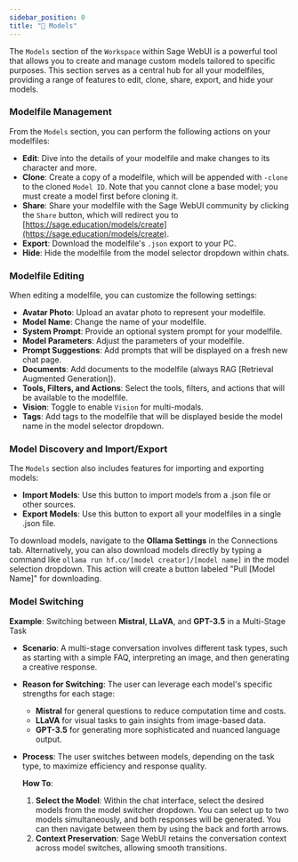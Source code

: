 ```yaml
---
sidebar_position: 0
title: "🤖 Models"
---
```


The `Models` section of the `Workspace` within Sage WebUI is a powerful tool that allows you to create and manage custom models tailored to specific purposes. This section serves as a central hub for all your modelfiles, providing a range of features to edit, clone, share, export, and hide your models.

### Modelfile Management

From the `Models` section, you can perform the following actions on your modelfiles:

* **Edit**: Dive into the details of your modelfile and make changes to its character and more.
* **Clone**: Create a copy of a modelfile, which will be appended with `-clone` to the cloned `Model ID`. Note that you cannot clone a base model; you must create a model first before cloning it.
* **Share**: Share your modelfile with the Sage WebUI community by clicking the `Share` button, which will redirect you to [https://sage.education/models/create](https://sage.education/models/create).
* **Export**: Download the modelfile's `.json` export to your PC.
* **Hide**: Hide the modelfile from the model selector dropdown within chats.

### Modelfile Editing

When editing a modelfile, you can customize the following settings:

* **Avatar Photo**: Upload an avatar photo to represent your modelfile.
* **Model Name**: Change the name of your modelfile.
* **System Prompt**: Provide an optional system prompt for your modelfile.
* **Model Parameters**: Adjust the parameters of your modelfile.
* **Prompt Suggestions**: Add prompts that will be displayed on a fresh new chat page.
* **Documents**: Add documents to the modelfile (always RAG [Retrieval Augmented Generation]).
* **Tools, Filters, and Actions**: Select the tools, filters, and actions that will be available to the modelfile.
* **Vision**: Toggle to enable `Vision` for multi-modals.
* **Tags**: Add tags to the modelfile that will be displayed beside the model name in the model selector dropdown.

### Model Discovery and Import/Export

The `Models` section also includes features for importing and exporting models:

* **Import Models**: Use this button to import models from a .json file or other sources.
* **Export Models**: Use this button to export all your modelfiles in a single .json file.

To download models, navigate to the **Ollama Settings** in the Connections tab.
Alternatively, you can also download models directly by typing a command like `ollama run hf.co/[model creator]/[model name]` in the model selection dropdown.
This action will create a button labeled "Pull [Model Name]" for downloading.

### Model Switching

   **Example**: Switching between **Mistral**, **LLaVA**, and **GPT-3.5** in a Multi-Stage Task

* **Scenario**: A multi-stage conversation involves different task types, such as starting with a simple FAQ, interpreting an image, and then generating a creative response.
* **Reason for Switching**: The user can leverage each model's specific strengths for each stage:
  * **Mistral** for general questions to reduce computation time and costs.
  * **LLaVA** for visual tasks to gain insights from image-based data.
  * **GPT-3.5** for generating more sophisticated and nuanced language output.
* **Process**: The user switches between models, depending on the task type, to maximize efficiency and response quality.

    **How To**:
    1. **Select the Model**: Within the chat interface, select the desired models from the model switcher dropdown. You can select up to two models simultaneously, and both responses will be generated. You can then navigate between them by using the back and forth arrows.
    2. **Context Preservation**: Sage WebUI retains the conversation context across model switches, allowing smooth transitions.
